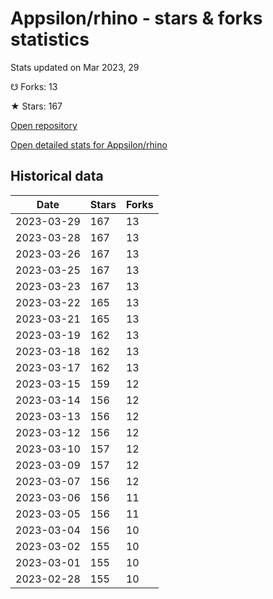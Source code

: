 # Appsilon/rhino - stars & forks statistics

Stats updated on Mar 2023, 29

☋ Forks: 13

★ Stars: 167

[Open repository](https://github.com/Appsilon/rhino)

[Open detailed stats for Appsilon/rhino](https://reviewgithub.com/rep/Appsilon/rhino)

## Historical data
| Date | Stars | Forks |
|------|-------|-------|
| 2023-03-29 | 167 | 13 | 
| 2023-03-28 | 167 | 13 | 
| 2023-03-26 | 167 | 13 | 
| 2023-03-25 | 167 | 13 | 
| 2023-03-23 | 167 | 13 | 
| 2023-03-22 | 165 | 13 | 
| 2023-03-21 | 165 | 13 | 
| 2023-03-19 | 162 | 13 | 
| 2023-03-18 | 162 | 13 | 
| 2023-03-17 | 162 | 13 | 
| 2023-03-15 | 159 | 12 | 
| 2023-03-14 | 156 | 12 | 
| 2023-03-13 | 156 | 12 | 
| 2023-03-12 | 156 | 12 | 
| 2023-03-10 | 157 | 12 | 
| 2023-03-09 | 157 | 12 | 
| 2023-03-07 | 156 | 12 | 
| 2023-03-06 | 156 | 11 | 
| 2023-03-05 | 156 | 11 | 
| 2023-03-04 | 156 | 10 | 
| 2023-03-02 | 155 | 10 | 
| 2023-03-01 | 155 | 10 | 
| 2023-02-28 | 155 | 10 | 

